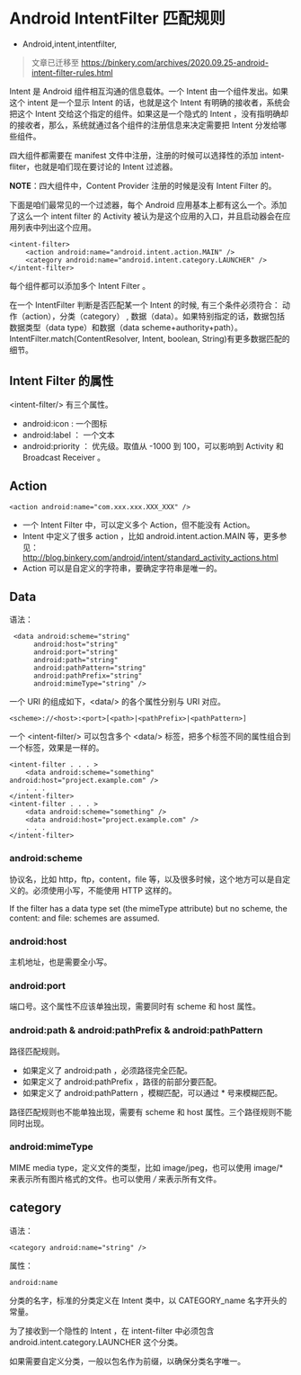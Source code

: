 # Android IntentFilter 匹配规则
- Android,intent,intentfilter,

> 文章已迁移至 <https://binkery.com/archives/2020.09.25-android-intent-filter-rules.html>

Intent 是 Android 组件相互沟通的信息载体。一个 Intent 由一个组件发出。如果这个 intent 是一个显示 Intent 的话，也就是这个 Intent 有明确的接收者，系统会把这个 Intent 交给这个指定的组件。如果这是一个隐式的 Intent ，没有指明确却的接收者，那么，系统就通过各个组件的注册信息来决定需要把 Intent 分发给哪些组件。

四大组件都需要在 manifest 文件中注册，注册的时候可以选择性的添加 intent-fliter，也就是咱们现在要讨论的 Intent 过滤器。

**NOTE**：四大组件中，Content Provider 注册的时候是没有 Intent Filter 的。

下面是咱们最常见的一个过滤器，每个 Android 应用基本上都有这么一个。添加了这么一个 intent filter 的 Activity 被认为是这个应用的入口，并且启动器会在应用列表中列出这个应用。

    <intent-filter>
        <action android:name="android.intent.action.MAIN" />
        <category android:name="android.intent.category.LAUNCHER" />
    </intent-filter>


每个组件都可以添加多个 Intent Filter 。

在一个 IntentFilter 判断是否匹配某一个 Intent 的时候, 有三个条件必须符合： 动作（action），分类（category） , 数据（data）。如果特别指定的话，数据包括数据类型（data type）和数据（data scheme+authority+path）。IntentFilter.match(ContentResolver, Intent, boolean, String)有更多数据匹配的细节。

## Intent Filter 的属性 

<intent-filter/\> 有三个属性。

* android:icon : 一个图标
* android:label ： 一个文本
* android:priority ： 优先级。取值从 -1000 到 100，可以影响到 Activity 和 Broadcast Receiver 。

##  Action
 
    <action android:name="com.xxx.xxx.XXX_XXX" />

 * 一个 Intent Filter 中，可以定义多个 Action，但不能没有 Action。
 * Intent 中定义了很多 action ，比如 android.intent.action.MAIN 等，更多参见：<http://blog.binkery.com/android/intent/standard_activity_actions.html>
 * Action 可以是自定义的字符串，要确定字符串是唯一的。

## Data

语法：

     <data android:scheme="string"
          android:host="string"
          android:port="string"
          android:path="string"
          android:pathPattern="string"
          android:pathPrefix="string"
          android:mimeType="string" />

一个 URI 的组成如下，<data/\> 的各个属性分别与 URI 对应。

    <scheme>://<host>:<port>[<path>|<pathPrefix>|<pathPattern>]

一个 <intent-filter/\> 可以包含多个 <data/\> 标签，把多个标签不同的属性组合到一个标签，效果是一样的。

    <intent-filter . . . >
        <data android:scheme="something" android:host="project.example.com" />
        . . .
    </intent-filter>
    <intent-filter . . . >
        <data android:scheme="something" />
        <data android:host="project.example.com" />
        . . .
    </intent-filter>

### android:scheme

协议名，比如 http，ftp，content，file 等，以及很多时候，这个地方可以是自定义的。必须使用小写，不能使用 HTTP 这样的。

If the filter has a data type set (the mimeType attribute) but no scheme, the content: and file: schemes are assumed.

### android:host

主机地址，也是需要全小写。

### android:port

端口号。这个属性不应该单独出现，需要同时有 scheme 和 host 属性。

### android:path & android:pathPrefix & android:pathPattern

路径匹配规则。

* 如果定义了 android:path ，必须路径完全匹配。
* 如果定义了 android:pathPrefix ，路径的前部分要匹配。
* 如果定义了 android:pathPattern ，模糊匹配，可以通过 \* 号来模糊匹配。

路径匹配规则也不能单独出现，需要有 scheme 和 host 属性。三个路径规则不能同时出现。

### android:mimeType

MIME media type，定义文件的类型，比如 image/jpeg，也可以使用 image/* 来表示所有图片格式的文件。也可以使用 */* 来表示所有文件。

## category

语法：

    <category android:name="string" />

属性：

    android:name

分类的名字，标准的分类定义在 Intent 类中，以 CATEGORY\_name 名字开头的常量。

为了接收到一个隐性的 Intent ，在 intent-filter 中必须包含 android.intent.category.LAUNCHER 这个分类。

如果需要自定义分类，一般以包名作为前缀，以确保分类名字唯一。
